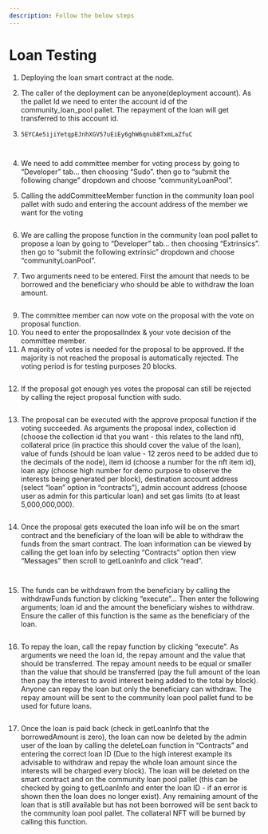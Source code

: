 ```yaml
---
description: Follow the below steps
---
```


# Loan Testing

1. Deploying the loan smart contract at the node.
2. The caller of the deployment can be anyone(deployment account). As the pallet Id we need to enter the account id of the community\_loan\_pool pallet. The repayment of the loan will get transferred to this account id.
3.  `5EYCAe5ijiYetqpEJnhXGV57uEiEy6ghW6qnub8TxmLaZfuC`&#x20;

    <figure><img src="https://lh3.googleusercontent.com/BUXj9ho_JgnMMIGZ6qJ9lp5Vu9-Mah7JsQH5UFPuf2-x-AVTtw70TO_914Q3MzT9pdE5nh8O2M3f4DSnu1KmZgcXCNDbqoVc8d65TQ23ZN2PQUTtzoC1TNwBGSloR57glFAZaxJz2Vnfnqy2t3lE8A" alt=""><figcaption></figcaption></figure>

    <figure><img src="https://lh5.googleusercontent.com/S9aQCFQbRAI-P3vzc135qAkTtsxaTuZr3WX4CMKadE7xoGjKRhh0TYY0JFzAQCgUE7LKNT8orCY4X2n82lVRqEjtXCoxkzq7UEic9wl0sKcNiy27kXI6rfVuheXhrYqEw78VW7L1VNLbOqaGmLDYpw" alt=""><figcaption></figcaption></figure>
4. We need to add committee member for voting process by going to “Developer” tab… then choosing “Sudo”. then go to “submit the following change” dropdown and choose “communityLoanPool”.
5.  Calling the addCommitteeMember function in the community loan pool pallet with sudo and entering the account address of the member we want for the voting



    <figure><img src="https://lh4.googleusercontent.com/uSOrI_VLZaOmBgTh1beWryNNTKvLk62UIIcSH3Vq_ntjlgx6ea_GZlSsjH5iEs6DucDeZu9_SJW19GbACw5pt-Si0vMIT2vVopxumN1znzK5obEHn8keA11hWw4A7rLpzvHMrjl3uS_5O7xCr-nWaw" alt=""><figcaption></figcaption></figure>
6. We are calling the propose function in the community loan pool pallet to propose a loan by going to “Developer” tab… then choosing “Extrinsics”. then go to “submit the following extrinsic” dropdown and choose “communityLoanPool”.
7. Two arguments need to be entered. First the amount that needs to be borrowed and the beneficiary who should be able to withdraw the loan amount.

<figure><img src="https://lh4.googleusercontent.com/REv_XSww5KxUJHd4USZwEF1xmK-UudOC2qYLorYmwN5HrFuYA_MpIuQOPocLIlwJOrCeP18B3bJae1X_j2t_f_1mM3haPPUNnwaDYeYHCd3CU8WjqNUgUOg2M10_wwl4-X77D-oHCly7OTp0_1cFNg" alt=""><figcaption></figcaption></figure>

9. The committee member can now vote on the proposal with the vote on proposal function.
10. You need to enter the proposalIndex & your vote decision of the committee member.
11. A majority of votes is needed for the proposal to be approved. If the majority is not reached the proposal is automatically rejected. The voting period is for testing purposes 20 blocks.&#x20;

<figure><img src="https://lh5.googleusercontent.com/7_yyZQFrut3qXifOrY4EVem4-hG7lDG7rtGfJsPI_bA5QXvQL7SGLecCvQtGfIwAtoxL8RYb3F3tzz-wdNi23R1LCXzZS91KWstQmZZWKWpWSjF02gEq2f_iESg8dvftyTsPBptrA4OEhwcPNCZt-g" alt=""><figcaption></figcaption></figure>

12. If the proposal got enough yes votes the proposal can still be rejected by calling the reject proposal function with sudo.  &#x20;

<figure><img src="https://lh6.googleusercontent.com/6I2NrnewmBLmVEv5LlEimMC3X4GkgJ1aXhtpsHRq8EWwBdPY78Xq-nKIL2_Qsw1dAkJ6pZcDT0gaGrRECCCkt_-GdmnnUefqc5AuMUFI5hdCjjjY9jbtdZTP5CAaBvTbJru9oW5K4COlWfSuAQDoCw" alt=""><figcaption></figcaption></figure>

13. The proposal can be executed with the approve proposal function if the voting succeeded. As arguments the proposal index, collection id (choose the collection id that you want - this relates to the land nft), collateral price (in practice this should cover the value of the loan), value of funds (should be loan value - 12 zeros need to be added due to the decimals of the node), item id (choose a number for the nft item id), loan apy (choose high number for demo purpose to observe the interests being generated per block), destination account address (select “loan” option in “contracts”), admin account address (choose user as admin for this particular loan) and set gas limits (to at least 5,000,000,000). &#x20;

<figure><img src="https://lh6.googleusercontent.com/VImArlNnTH9TjbxSy9GgygmNgc1xLVZ5VFCTzR8B7Q324Ta9N4JAyP2Q9u9IDcPb5MxcollFbRC537aKgCE8lgl8DlR3i58RM34ghJF2jwXg10svLry7n62E55gX3g2JFqTkVcBNw8KurYbchH7-Jg" alt=""><figcaption></figcaption></figure>

14. Once the proposal gets executed the loan info will be on the smart contract and the beneficiary of the loan will be able to withdraw the funds from the smart contract. The loan information can be viewed by calling the get loan info by selecting “Contracts” option then view “Messages” then scroll to getLoanInfo and click “read”.&#x20;

    <figure><img src="https://lh6.googleusercontent.com/2ijVxqc1j9q3lrJTheLkwN80UUDj1nBJ2xiVuqgthFOTdhdFJHshwevNiyOAiRWZrzczN4UocW1eWSvvIeO8LduJk1hyHnq1PTIvvk2sFJiRbiPemXQPFAUuUcUpJArkwT_vJIS4bqRowej7g00wrg" alt=""><figcaption></figcaption></figure>

    <figure><img src="https://lh4.googleusercontent.com/A5Wwoxm4W6husoQTZbqxDghg3IYmLuuDzwC6IKTfioa1G6Brg8vnP_SOxv4vzob-YT0Z7EQJ4dpv4hPUssUO6VN8rxe1Le_FLWaLYmy6-cZN-mURGvRcnKKwEsqpctgSMBHlcmabj5py5TV0GfKX2w" alt=""><figcaption></figcaption></figure>
15. The funds can be withdrawn from the beneficiary by calling the withdrawFunds function by clicking “execute”... Then enter the following arguments; loan id and the amount the beneficiary wishes to withdraw. Ensure the caller of this function is the same as the beneficiary of the loan.

<figure><img src="https://lh6.googleusercontent.com/szsNVWwMER2oOSPeatL3oxkqI2THWFR4Ga8YM7LhHozyy-hYIJTFlUd9sBTd8iEljz9OjKH3UJi_6dyjyHBMWf0NJ7jb3OefjvtSGgrknzzInmQRnGK9JjA1SVb8d8NybkGOIjnLAHzPdSoxa7ODow" alt=""><figcaption></figcaption></figure>

16. &#x20;To repay the loan, call the repay function by clicking “execute”. As arguments we need the loan id, the repay amount and the value that should be transferred. The repay amount needs to be equal or smaller than the value that should be transferred (pay the full amount of the loan then pay the interest to avoid interest being added to the total by block). Anyone can repay the loan but only the beneficiary can withdraw. The repay amount will be sent to the community loan pool pallet fund to be used for future loans.

<figure><img src="https://lh4.googleusercontent.com/mPzVeuTl_tAY6SOXfIn7v0FN27gKsiuF4ymf-roOUSCB8VgFZWE3FQ6sX76a9Wrz0zV0MDWj-p_MHCaEdU6LkA-LmfK-_99nNoRrTujjB9gO8HHQR7gHtea7GyLL36MQ2zXRMhGeo5gBt2BJViY1Mw" alt=""><figcaption></figcaption></figure>

17. Once the loan is paid back (check in getLoanInfo that the borrowedAmount is zero), the loan can now be deleted by the admin user of the loan by calling the deleteLoan function in “Contracts” and entering the correct loan ID (Due to the high interest example its advisable to withdraw and repay the whole loan amount since the interests will be charged every block). The loan will be deleted on the smart contract and on the community loan pool pallet (this can be checked by going to getLoanInfo and enter the loan ID - if an error is shown then the loan does no longer exist). Any remaining amount of the loan that is still available but has not been borrowed will be sent back to the community loan pool pallet. The collateral NFT will be burned by calling this function. &#x20;

<figure><img src="https://lh3.googleusercontent.com/Due4YxjitAWLmoxhyC3HYMOMNHW6k2lGhfuEGvhm-KINg3n7Ax38Su5DCy6D17oAAxTEtY1TZT4H_cs1Jog2N4pxP0kWSpedqpmRWQadL5t3LeLsFQDYN7XtJcDcDH3WlREucdq_12KTxjjBTSytkw" alt=""><figcaption></figcaption></figure>
